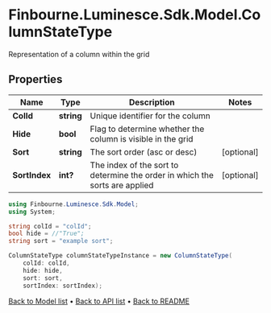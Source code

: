 # Finbourne.Luminesce.Sdk.Model.ColumnStateType
Representation of a column within the grid

## Properties

Name | Type | Description | Notes
------------ | ------------- | ------------- | -------------
**ColId** | **string** | Unique identifier for the column | 
**Hide** | **bool** | Flag to determine whether the column is visible in the grid | 
**Sort** | **string** | The sort order (asc or desc) | [optional] 
**SortIndex** | **int?** | The index of the sort to determine the order in which the sorts are applied | [optional] 

```csharp
using Finbourne.Luminesce.Sdk.Model;
using System;

string colId = "colId";
bool hide = //"True";
string sort = "example sort";

ColumnStateType columnStateTypeInstance = new ColumnStateType(
    colId: colId,
    hide: hide,
    sort: sort,
    sortIndex: sortIndex);
```

[Back to Model list](../README.md#documentation-for-models) &#8226; [Back to API list](../README.md#documentation-for-api-endpoints) &#8226; [Back to README](../README.md)
